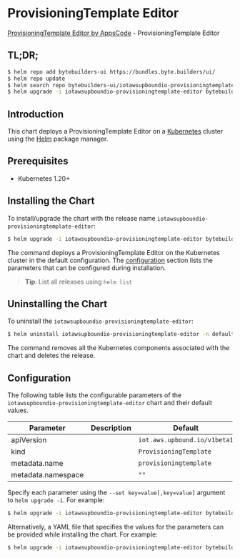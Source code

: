 # ProvisioningTemplate Editor

[ProvisioningTemplate Editor by AppsCode](https://byte.builders) - ProvisioningTemplate Editor

## TL;DR;

```bash
$ helm repo add bytebuilders-ui https://bundles.byte.builders/ui/
$ helm repo update
$ helm search repo bytebuilders-ui/iotawsupboundio-provisioningtemplate-editor --version=v0.4.18
$ helm upgrade -i iotawsupboundio-provisioningtemplate-editor bytebuilders-ui/iotawsupboundio-provisioningtemplate-editor -n default --create-namespace --version=v0.4.18
```

## Introduction

This chart deploys a ProvisioningTemplate Editor on a [Kubernetes](http://kubernetes.io) cluster using the [Helm](https://helm.sh) package manager.

## Prerequisites

- Kubernetes 1.20+

## Installing the Chart

To install/upgrade the chart with the release name `iotawsupboundio-provisioningtemplate-editor`:

```bash
$ helm upgrade -i iotawsupboundio-provisioningtemplate-editor bytebuilders-ui/iotawsupboundio-provisioningtemplate-editor -n default --create-namespace --version=v0.4.18
```

The command deploys a ProvisioningTemplate Editor on the Kubernetes cluster in the default configuration. The [configuration](#configuration) section lists the parameters that can be configured during installation.

> **Tip**: List all releases using `helm list`

## Uninstalling the Chart

To uninstall the `iotawsupboundio-provisioningtemplate-editor`:

```bash
$ helm uninstall iotawsupboundio-provisioningtemplate-editor -n default
```

The command removes all the Kubernetes components associated with the chart and deletes the release.

## Configuration

The following table lists the configurable parameters of the `iotawsupboundio-provisioningtemplate-editor` chart and their default values.

|     Parameter      | Description |                 Default                 |
|--------------------|-------------|-----------------------------------------|
| apiVersion         |             | <code>iot.aws.upbound.io/v1beta1</code> |
| kind               |             | <code>ProvisioningTemplate</code>       |
| metadata.name      |             | <code>provisioningtemplate</code>       |
| metadata.namespace |             | <code>""</code>                         |


Specify each parameter using the `--set key=value[,key=value]` argument to `helm upgrade -i`. For example:

```bash
$ helm upgrade -i iotawsupboundio-provisioningtemplate-editor bytebuilders-ui/iotawsupboundio-provisioningtemplate-editor -n default --create-namespace --version=v0.4.18 --set apiVersion=iot.aws.upbound.io/v1beta1
```

Alternatively, a YAML file that specifies the values for the parameters can be provided while
installing the chart. For example:

```bash
$ helm upgrade -i iotawsupboundio-provisioningtemplate-editor bytebuilders-ui/iotawsupboundio-provisioningtemplate-editor -n default --create-namespace --version=v0.4.18 --values values.yaml
```
